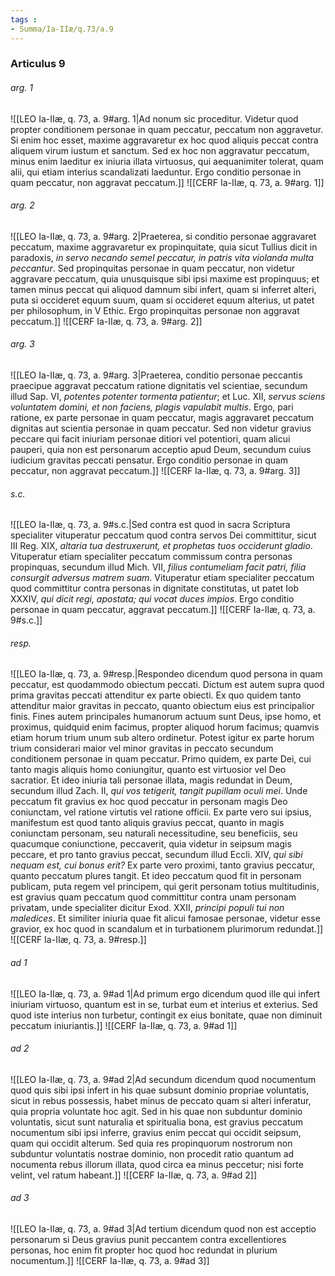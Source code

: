 ```yaml
---
tags : 
- Summa/Ia-IIæ/q.73/a.9
---
```


### Articulus 9

###### arg. 1
![[LEO Ia-IIæ, q. 73, a. 9#arg. 1|Ad nonum sic proceditur. Videtur quod propter conditionem personae in quam peccatur, peccatum non aggravetur. Si enim hoc esset, maxime aggravaretur ex hoc quod aliquis peccat contra aliquem virum iustum et sanctum. Sed ex hoc non aggravatur peccatum, minus enim laeditur ex iniuria illata virtuosus, qui aequanimiter tolerat, quam alii, qui etiam interius scandalizati laeduntur. Ergo conditio personae in quam peccatur, non aggravat peccatum.]]
![[CERF Ia-IIæ, q. 73, a. 9#arg. 1]]

###### arg. 2
![[LEO Ia-IIæ, q. 73, a. 9#arg. 2|Praeterea, si conditio personae aggravaret peccatum, maxime aggravaretur ex propinquitate, quia sicut Tullius dicit in paradoxis, *in servo necando semel peccatur, in patris vita violanda multa peccantur*. Sed propinquitas personae in quam peccatur, non videtur aggravare peccatum, quia unusquisque sibi ipsi maxime est propinquus; et tamen minus peccat qui aliquod damnum sibi infert, quam si inferret alteri, puta si occideret equum suum, quam si occideret equum alterius, ut patet per philosophum, in V Ethic. Ergo propinquitas personae non aggravat peccatum.]]
![[CERF Ia-IIæ, q. 73, a. 9#arg. 2]]

###### arg. 3
![[LEO Ia-IIæ, q. 73, a. 9#arg. 3|Praeterea, conditio personae peccantis praecipue aggravat peccatum ratione dignitatis vel scientiae, secundum illud Sap. VI, *potentes potenter tormenta patientur*; et Luc. XII, *servus sciens voluntatem domini, et non faciens, plagis vapulabit multis*. Ergo, pari ratione, ex parte personae in quam peccatur, magis aggravaret peccatum dignitas aut scientia personae in quam peccatur. Sed non videtur gravius peccare qui facit iniuriam personae ditiori vel potentiori, quam alicui pauperi, quia non est personarum acceptio apud Deum, secundum cuius iudicium gravitas peccati pensatur. Ergo conditio personae in quam peccatur, non aggravat peccatum.]]
![[CERF Ia-IIæ, q. 73, a. 9#arg. 3]]

###### s.c.
![[LEO Ia-IIæ, q. 73, a. 9#s.c.|Sed contra est quod in sacra Scriptura specialiter vituperatur peccatum quod contra servos Dei committitur, sicut III Reg. XIX, *altaria tua destruxerunt, et prophetas tuos occiderunt gladio*. Vituperatur etiam specialiter peccatum commissum contra personas propinquas, secundum illud Mich. VII, *filius contumeliam facit patri, filia consurgit adversus matrem suam*. Vituperatur etiam specialiter peccatum quod committitur contra personas in dignitate constitutas, ut patet Iob XXXIV, *qui dicit regi, apostata; qui vocat duces impios*. Ergo conditio personae in quam peccatur, aggravat peccatum.]]
![[CERF Ia-IIæ, q. 73, a. 9#s.c.]]

###### resp.
![[LEO Ia-IIæ, q. 73, a. 9#resp.|Respondeo dicendum quod persona in quam peccatur, est quodammodo obiectum peccati. Dictum est autem supra quod prima gravitas peccati attenditur ex parte obiecti. Ex quo quidem tanto attenditur maior gravitas in peccato, quanto obiectum eius est principalior finis. Fines autem principales humanorum actuum sunt Deus, ipse homo, et proximus, quidquid enim facimus, propter aliquod horum facimus; quamvis etiam horum trium unum sub altero ordinetur. Potest igitur ex parte horum trium considerari maior vel minor gravitas in peccato secundum conditionem personae in quam peccatur. Primo quidem, ex parte Dei, cui tanto magis aliquis homo coniungitur, quanto est virtuosior vel Deo sacratior. Et ideo iniuria tali personae illata, magis redundat in Deum, secundum illud Zach. II, *qui vos tetigerit, tangit pupillam oculi mei*. Unde peccatum fit gravius ex hoc quod peccatur in personam magis Deo coniunctam, vel ratione virtutis vel ratione officii. Ex parte vero sui ipsius, manifestum est quod tanto aliquis gravius peccat, quanto in magis coniunctam personam, seu naturali necessitudine, seu beneficiis, seu quacumque coniunctione, peccaverit, quia videtur in seipsum magis peccare, et pro tanto gravius peccat, secundum illud Eccli. XIV, *qui sibi nequam est, cui bonus erit?* Ex parte vero proximi, tanto gravius peccatur, quanto peccatum plures tangit. Et ideo peccatum quod fit in personam publicam, puta regem vel principem, qui gerit personam totius multitudinis, est gravius quam peccatum quod committitur contra unam personam privatam, unde specialiter dicitur Exod. XXII, *principi populi tui non maledices*. Et similiter iniuria quae fit alicui famosae personae, videtur esse gravior, ex hoc quod in scandalum et in turbationem plurimorum redundat.]]
![[CERF Ia-IIæ, q. 73, a. 9#resp.]]

###### ad 1
![[LEO Ia-IIæ, q. 73, a. 9#ad 1|Ad primum ergo dicendum quod ille qui infert iniuriam virtuoso, quantum est in se, turbat eum et interius et exterius. Sed quod iste interius non turbetur, contingit ex eius bonitate, quae non diminuit peccatum iniuriantis.]]
![[CERF Ia-IIæ, q. 73, a. 9#ad 1]]

###### ad 2
![[LEO Ia-IIæ, q. 73, a. 9#ad 2|Ad secundum dicendum quod nocumentum quod quis sibi ipsi infert in his quae subsunt dominio propriae voluntatis, sicut in rebus possessis, habet minus de peccato quam si alteri inferatur, quia propria voluntate hoc agit. Sed in his quae non subduntur dominio voluntatis, sicut sunt naturalia et spiritualia bona, est gravius peccatum nocumentum sibi ipsi inferre, gravius enim peccat qui occidit seipsum, quam qui occidit alterum. Sed quia res propinquorum nostrorum non subduntur voluntatis nostrae dominio, non procedit ratio quantum ad nocumenta rebus illorum illata, quod circa ea minus peccetur; nisi forte velint, vel ratum habeant.]]
![[CERF Ia-IIæ, q. 73, a. 9#ad 2]]

###### ad 3
![[LEO Ia-IIæ, q. 73, a. 9#ad 3|Ad tertium dicendum quod non est acceptio personarum si Deus gravius punit peccantem contra excellentiores personas, hoc enim fit propter hoc quod hoc redundat in plurium nocumentum.]]
![[CERF Ia-IIæ, q. 73, a. 9#ad 3]]

